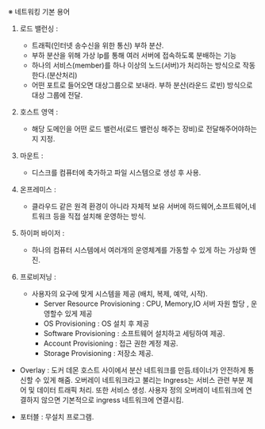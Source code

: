 ※ 네트워킹 기본 용어
   
1. 로드 밸런싱 : 
    - 트래픽(인터넷 송수신을 위한 통신) 부하 분산.
    - 부하 분산을 위해 가상 Ip를 통해 여러 서버에 접속하도록 분배하는 기능 <br> 
    - 하나의 서비스(member)를 하나 이상의 노드(서버)가 처리하는 방식으로 작동한다.(분산처리) <br>
    - 어떤 포트로 들어오면 대상그룹으로 보내라. 부하 분산(라운드 로빈) 방식으로 대상 그룹에 전달.

2. 호스트 영역 :
    - 해당 도메인을 어떤 로드 밸런서(로드 밸런싱 해주는 장비)로 전달해주어야하는지 지정.     

3. 마운트 :
    - 디스크를 컴퓨터에 축가하고 파일 시스템으로 생성 후 사용.

4. 온프레미스 : 
    - 클라우드 같은 원격 환경이 아니라 자체적 보유 서버에 하드웨어,소프트웨어,네트워크 등을 직접 설치해 운영하는 방식.
 
5. 하이퍼 바이저 : 
    - 하나의 컴퓨터 시스템에서 여러개의 운영체계를 가동할 수 있게 하는 가상화 엔진.
    
6. 프로비저닝 : 
    - 사용자의 요구에 맞게 시스템을 제공 (배치, 복제, 예약, 시작).
        * Server Resource Provisioning : CPU, Memory,IO 서버 자원 할당 , 운영할수 있게 제공
        * OS Provisioning : OS 설치 후 제공
        * Software Provisioning : 소프트웨어 설치하고 세팅하여 제공.
        * Account Provisioning : 접근 권한 계정 제공.
        * Storage Provisioning : 저장소 제공.
        
        
* Overlay : 도커 데몬 호스트 사이에서 분산 네트워크를 만듬.테이너가 안전하게 통신할 수 있게 해줌. 
          오버레이 네트워크라고 불리는 Ingress는 서비스 관련 부분 제어  및 데이터 트래픽 처리. 또한 서비스 생성. 
          사용자 정의 오버레이 네트워크에 연결하지 않으면 기본적으로 ingress 네트워크에 연결시킴.         
    
* 포터블 : 무설치 프로그램.